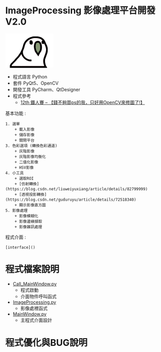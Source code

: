 # ImageProcessing 影像處理平台開發 V2.0

   ![partybird](https://github.com/Night2155/ImageProcessing/blob/HOMEWORK_V2/image/PartyBird.gif)
+ 程式語言 Python
+ 套件 PyQt5、OpenCV
+ 開發工具 PyCharm、QtDesigner
+ 程式參考
   + [12th 鐵人賽 – 【錢不夠買ps的我，只好用OpenCV來修圖了!】](https://www.wongwonggoods.com/category/portfolio/12th_ironman/)

基本功能 : 
```
1. 選單
    + 載入影像 
    + 儲存影像
    + 關閉平台
3. 色彩選項 (轉換色彩通道)
    + 灰階影像
    + 灰階影像均衡化
    + 二值化影像
    + HSV影像
4. 小工具
    + 選取ROI
    + [仿射轉換](https://blog.csdn.net/liuweiyuxiang/article/details/82799999)
    + [透視投影轉換](https://blog.csdn.net/guduruyu/article/details/72518340)
    + 顯示影像直方圖
5. 影像處理
    + 影像模糊化
    + 影像邊緣擷取
    + 影像雜訊處理
```
程式介面 :
```
[interface]()
```
# 程式檔案說明
   +  [Call_MainWindow.py](https://github.com/Night2155/ImageProcessing/blob/master/Call_MainWindow.py)
      + 程式啟動
      + 介面物件呼叫函式
   +  [ImageProcessing.py](https://github.com/Night2155/ImageProcessing/blob/master/ImageProcess.py)
      + 影像處裡函式
   +  [MainWindow.py](https://github.com/Night2155/ImageProcessing/blob/master/MainWindow.py)
      + 主程式介面設計

# 程式優化與BUG說明
